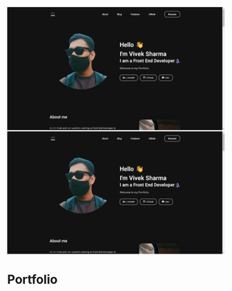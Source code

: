 <img src="Screenshot.png" alt="Portfolio Screenshot" width="700" />

<a href="https://www.vportfolio.netlify.app" target="_blank">
<img src="Screenshot.png" alt="Deploy to Gatsby Cloud" />
</a>

# Portfolio
